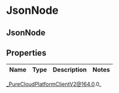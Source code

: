 # JsonNode

## JsonNode

## Properties

|Name | Type | Description | Notes|
|------------ | ------------- | ------------- | -------------|



_PureCloudPlatformClientV2@164.0.0_
